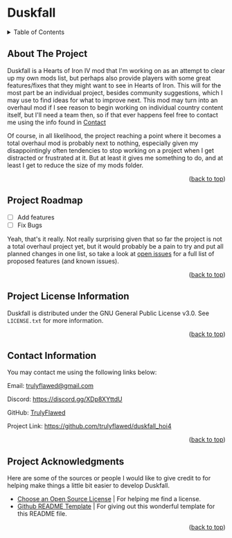 <!-- Title -->
# Duskfall



<!-- Back to top link -->
<a name="readme-top"></a>



<!-- Table of Contents -->
<details>
  <summary>Table of Contents</summary>
  <ol>
    <li><a href="#about-the-project">About The Project</a></li>
    <li><a href="#project-roadmap">Project Roadmap</a></li>
    <li><a href="#project-license-information">Project License Information</a></li>
    <li><a href="#contact-information">Contact Information</a></li>
    <li><a href="#project-acknowledgments">Project Acknowledgments</a></li>
  </ol>
</details>



<!-- About the Project -->
## About The Project

Duskfall is a Hearts of Iron IV mod that I'm working on as an attempt to clear up my own mods list, but perhaps also provide players with some great features/fixes that they might want to see in Hearts of Iron. This will for the most part be an individual project, besides community suggestions, which I may use to find ideas for what to improve next. This mod may turn into an overhaul mod if I see reason to begin working on individual country content itself, but I'll need a team then, so if that ever happens feel free to contact me using the info found in <a href="#contact">Contact</a>

Of course, in all likelihood, the project reaching a point where it becomes a total overhaul mod is probably next to nothing, especially given my disappointingly often tendencies to stop working on a project when I get distracted or frustrated at it. But at least it gives me something to do, and at least I get to reduce the size of my mods folder.

<p align="right">(<a href="#readme-top">back to top</a>)</p>



<!-- Project Roadmap -->
## Project Roadmap

- [ ] Add features
- [ ] Fix Bugs

Yeah, that's it really. Not really surprising given that so far the project is not a total overhaul project yet, but it would probably be a pain to try and put all planned changes in one list, so take a look at [open issues](https://github.com/TrulyFlawed/duskfall_hoi4/issues) for a full list of proposed features (and known issues).

<p align="right">(<a href="#readme-top">back to top</a>)</p>



<!-- Project License Information -->
## Project License Information

Duskfall is distributed under the GNU General Public License v3.0. See `LICENSE.txt` for more information.

<p align="right">(<a href="#readme-top">back to top</a>)</p>



<!-- Contact Information -->
## Contact Information

You may contact me using the following links below:

Email: trulyflawed@gmail.com

Discord: https://discord.gg/XDp8XYttdU

GitHub: [TrulyFlawed](https://github.com/TrulyFlawed)

Project Link: https://github.com/trulyflawed/duskfall_hoi4

<p align="right">(<a href="#readme-top">back to top</a>)</p>



<!-- Project Acknowledgements -->
## Project Acknowledgments

Here are some of the sources or people I would like to give credit to for helping make things a little bit easier to develop Duskfall.

* [Choose an Open Source License](https://choosealicense.com) | For helping me find a license.
* [Github README Template](https://github.com/othneildrew/Best-README-Template) | For giving out this wonderful template for this README file.

<p align="right">(<a href="#readme-top">back to top</a>)</p>
